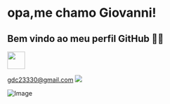 # opa,me chamo Giovanni! 

## Bem vindo ao meu perfil GitHub 🤠🤠

<img loading="lazy" src="https://cdn.jsdelivr.net/gh/devicons/devicon/icons/java/java-original.svg" width="40" height="40"/> 

<a href="gdc23330@gmail.com"> gdc23330@gmail.com
<img src="https://img.shields.io/badge/Gmail-D14836?style=for-the-badge&logo=gmail&logoColor=white"/>
</a>

![Image](https://github.com/user-attachments/assets/002b5e31-936b-4b3e-94da-2034df09aee6)

